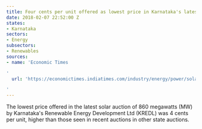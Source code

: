 ```yaml
---
title: Four cents per unit offered as lowest price in Karnataka's latest solar auction
date: 2018-02-07 22:52:00 Z
states:
- Karnataka
sectors:
- Energy
subsectors:
- Renewables
sources:
- name: 'Economic Times

'
  url: 'https://economictimes.indiatimes.com/industry/energy/power/solar-tariffs-perk-up-in-latest-karnataka-auction/articleshow/62765631.cms

'
---
```


The lowest price offered in the latest solar auction of 860 megawatts (MW) by Karnataka's Renewable Energy Development Ltd (KREDL) was 4 cents per unit, higher than those seen in recent auctions in other state auctions. 

